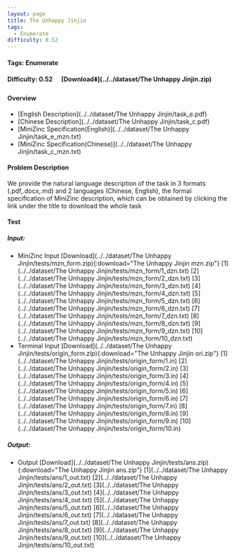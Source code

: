 ```yaml
---
layout: page
title: The Unhappy Jinjin
tags:
  - Enumerate
difficulty: 0.52
---
```


#### Tags: Enumerate
#### Difficulty: 0.52 &nbsp;&nbsp;&nbsp;&nbsp; [Download⬇️](../../dataset/The Unhappy Jinjin.zip)
#### Overview
- [English Description](../../dataset/The Unhappy Jinjin/task_e.pdf)
- [Chinese Description](../../dataset/The Unhappy Jinjin/task_c.pdf)
- [MiniZinc Specification(English)](../../dataset/The Unhappy Jinjin/task_e_mzn.txt)
- [MiniZinc Specification(Chinese)](../../dataset/The Unhappy Jinjin/task_c_mzn.txt)

#### Problem Description
We provide the natural language description of the task in 3 formats (.pdf,.docx,.md) and 2 languages (Chinese, English), the formal specification of MiniZinc description, which can be obtained by clicking the link under the title to download the whole task
#### Test
##### Input:
- MiniZinc Input [Download](../../dataset/The Unhappy Jinjin/tests/mzn_form.zip){:download="The Unhappy Jinjin mzn.zip"} [1](../../dataset/The Unhappy Jinjin/tests/mzn_form/1_dzn.txt) [2](../../dataset/The Unhappy Jinjin/tests/mzn_form/2_dzn.txt) [3](../../dataset/The Unhappy Jinjin/tests/mzn_form/3_dzn.txt) [4](../../dataset/The Unhappy Jinjin/tests/mzn_form/4_dzn.txt) [5](../../dataset/The Unhappy Jinjin/tests/mzn_form/5_dzn.txt) [6](../../dataset/The Unhappy Jinjin/tests/mzn_form/6_dzn.txt) [7](../../dataset/The Unhappy Jinjin/tests/mzn_form/7_dzn.txt) [8](../../dataset/The Unhappy Jinjin/tests/mzn_form/8_dzn.txt) [9](../../dataset/The Unhappy Jinjin/tests/mzn_form/9_dzn.txt) [10](../../dataset/The Unhappy Jinjin/tests/mzn_form/10_dzn.txt) 
- Terminal Input [Download](../../dataset/The Unhappy Jinjin/tests/origin_form.zip){:download="The Unhappy Jinjin ori.zip"} [1](../../dataset/The Unhappy Jinjin/tests/origin_form/1.in) [2](../../dataset/The Unhappy Jinjin/tests/origin_form/2.in) [3](../../dataset/The Unhappy Jinjin/tests/origin_form/3.in) [4](../../dataset/The Unhappy Jinjin/tests/origin_form/4.in) [5](../../dataset/The Unhappy Jinjin/tests/origin_form/5.in) [6](../../dataset/The Unhappy Jinjin/tests/origin_form/6.in) [7](../../dataset/The Unhappy Jinjin/tests/origin_form/7.in) [8](../../dataset/The Unhappy Jinjin/tests/origin_form/8.in) [9](../../dataset/The Unhappy Jinjin/tests/origin_form/9.in) [10](../../dataset/The Unhappy Jinjin/tests/origin_form/10.in) 

##### Output:
- Output [Download](../../dataset/The Unhappy Jinjin/tests/ans.zip){:download="The Unhappy Jinjin ans.zip"} [1](../../dataset/The Unhappy Jinjin/tests/ans/1_out.txt) [2](../../dataset/The Unhappy Jinjin/tests/ans/2_out.txt) [3](../../dataset/The Unhappy Jinjin/tests/ans/3_out.txt) [4](../../dataset/The Unhappy Jinjin/tests/ans/4_out.txt) [5](../../dataset/The Unhappy Jinjin/tests/ans/5_out.txt) [6](../../dataset/The Unhappy Jinjin/tests/ans/6_out.txt) [7](../../dataset/The Unhappy Jinjin/tests/ans/7_out.txt) [8](../../dataset/The Unhappy Jinjin/tests/ans/8_out.txt) [9](../../dataset/The Unhappy Jinjin/tests/ans/9_out.txt) [10](../../dataset/The Unhappy Jinjin/tests/ans/10_out.txt) 

